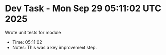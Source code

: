# Dev Task - Mon Sep 29 05:11:02 UTC 2025
Wrote unit tests for module
- Time: 05:11:02
- Notes: This was a key improvement step.
